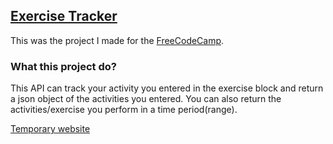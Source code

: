 ## [Exercise Tracker](https://www.freecodecamp.org/learn/apis-and-microservices/apis-and-microservices-projects/exercise-tracker)

This was the project I made for the [FreeCodeCamp](https://www.freecodecamp.org).


### What this project do?
  This API can track your activity you entered in the exercise block and return a json object of the activities you entered.
  You can also return the activities/exercise you perform in a time period(range).
  
  [Temporary website](https://Project-Exercise-Tracker.garvityadav07.repl.co) 

